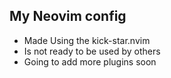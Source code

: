 ## My Neovim config
* Made Using the kick-star.nvim
* Is not ready to be used by others
* Going to add more plugins soon
